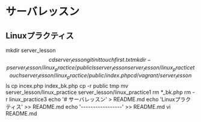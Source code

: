 # サーバレッスン
Linuxプラクティス
-----------------
mkdir server_lesson $$ cd server_lesson
git init
touch first.txt
mkdir -p server_lesson/linux_practice/public
ls server_lesson server_lesson/linux_practice
touch server_lesson/linux_practice/public/index.php
cd /vagrant/server_lesson $$ ls
cp incex.php index_bk.php
cp -r public tmp
mv server_lesson/linux_practice server_lesson/linux_practice1
rm *_bk.php
rm -r linux_practice3
echo '# サーバレッスン' > README.md
echo 'Linuxプラクティス' >> README.md
echo '-----------------' >> README.md
vi README.md

